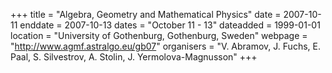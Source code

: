 +++
title = "Algebra, Geometry and Mathematical Physics"
date = 2007-10-11
enddate = 2007-10-13
dates = "October 11 - 13"
dateadded = 1999-01-01
location = "University of Gothenburg, Gothenburg, Sweden"
webpage = "http://www.agmf.astralgo.eu/gb07"
organisers = "V. Abramov, J. Fuchs, E. Paal, S. Silvestrov, A. Stolin, J. Yermolova-Magnusson"
+++
